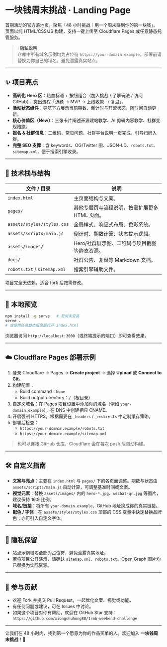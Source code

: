 # 一块钱周末挑战 · Landing Page

首期活动的官方落地页，聚焦「48 小时挑战｜用一个周末赚到你的第一块钱」。页面以纯 HTML/CSS/JS 构建，支持一键上传至 Cloudflare Pages 或任意静态托管服务。

> ℹ️ **隐私说明**  
> 仓库中所有域名示例均为占位符 `https://your-domain.example`。部署前请替换为你自己的域名，避免泄露真实站点。

---

## ✨ 项目亮点

- **高转化 Hero 区**：热血标语 + 按钮组合（加入挑战 / 了解玩法 / 访问 GitHub），突出流程「选题 → MVP → 上线收款 → 复盘」。
- **活动状态组件**：导航下方展示当前期数、倒计时与开营状态，随时间自动更新。
- **核心价值区（New）**：三张卡片阐述开源建站教学、AI 剪辑内容教学、社群变现陪跑。
- **报名 & 社群信息**：二维码、常见问题、社群平台说明一页完成，引导扫码入群。
- **完整 SEO 支撑**：含 keywords、OG/Twitter 图、JSON-LD、`robots.txt`、`sitemap.xml`，便于搜索引擎收录。

---

## 🧱 技术栈与结构

| 文件 / 目录 | 说明 |
|-------------|------|
| `index.html` | 主页面结构与文案。 |
| `pages/` | 其他专题页与流程说明，按需扩展更多 HTML 页面。 |
| `assets/styles/styles.css` | 全局样式、响应式布局、色彩系统。 |
| `assets/scripts/main.js` | 倒计时、期数计算、状态提示逻辑。 |
| `assets/images/` | Hero/社群展示图、二维码与项目截图等静态资源。 |
| `docs/` | 社群公告、复盘等 Markdown 文档。 |
| `robots.txt` / `sitemap.xml` | 搜索引擎辅助文件。 |

项目完全无依赖，适合 fork 后按需修改。

---

## 🚀 本地预览

```bash
npm install -g serve   # 若尚未安装
serve .
# 或使用任意静态服务器打开 index.html
```

浏览器访问 `http://localhost:3000`（或终端提示的端口）即可查看效果。

---

## ☁️ Cloudflare Pages 部署示例

1. 登录 Cloudflare → Pages → **Create project** → 选择 **Upload** 或 **Connect to Git**。  
2. 构建配置：  
   - Build command：`None`  
   - Build output directory：`/`（根目录）
3. 自定义域名：在 Pages 项目设置中添加你的域名（例如 `your-domain.example`），在 DNS 中创建相应 CNAME。
4. 开启强制 HTTPS，根据需要在 `_headers` / `_redirects` 中定制缓存策略。
5. 部署后检查：  
   - `https://your-domain.example/robots.txt`  
   - `https://your-domain.example/sitemap.xml`

> 也可以连接 GitHub 仓库，Cloudflare 会在每次 push 后自动构建。

---

## 🛠️ 自定义指南

- **文案与亮点**：主要在 `index.html` 与 `pages/` 下的各页面调整。期数与状态由 `assets/scripts/main.js` 自动计算，可调整基准时间或文案。
- **视觉元素**：替换 `assets/images/` 内的 `hero-*.jpg`、`wechat-qr.jpg` 等图片，建议保持 16:9 比例。
- **域名/链接**：将所有 `your-domain.example`、GitHub 地址换成你的真实链接。
- **配色 / 字体**：在 `assets/styles/styles.css` 顶部的 CSS 变量中快速替换品牌色；亦可引入自定义字体。

---

## 🔐 隐私保留

- 站点示例域名全部为占位符，避免泄露真实地址。
- 若将项目公开演示，请确认 `sitemap.xml`、`robots.txt`、Open Graph 图片均已替换为实际资源。

---

## 🤝 参与贡献

- 欢迎 Fork 并提交 Pull Request，一起优化文案、视觉或功能。
- 有任何问题或建议，可在 Issues 中讨论。
- 如果这个项目对你有帮助，欢迎在 GitHub Star 支持：`https://github.com/xiongshuhong88/1rmb-weekend-challenge`

---

让我们在 48 小时内，找到第一个愿意为你的作品买单的人。欢迎加入 **一块钱周末挑战**！💪
